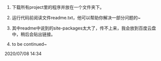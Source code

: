 1. 下载所有project里的程序并放在一个文件夹下。

2. 运行代码前阅读文件readme.txt，他可以帮助你解决一部分问题的~

3. 其中readme中说到的site-packages太大了，传不上来，我会放到百度云盘中，稍后会贴出链接。

4. to be continued~

2020/07/08 14:34
